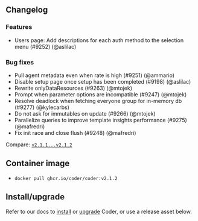 ## Changelog

### Features

- Users page: Add descriptions for each auth method to the selection menu
  (#9252) (@aslilac)

### Bug fixes

- Pull agent metadata even when rate is high (#9251) (@ammario)
- Disable setup page once setup has been completed (#9198) (@aslilac)
- Rewrite onlyDataResources (#9263) (@mtojek)
- Prompt when parameter options are incompatible (#9247) (@mtojek)
- Resolve deadlock when fetching everyone group for in-memory db (#9277)
  (@kylecarbs)
- Do not ask for immutables on update (#9266) (@mtojek)
- Parallelize queries to improve template insights performance (#9275)
  (@mafredri)
- Fix init race and close flush (#9248) (@mafredri)

Compare:
[`v2.1.1...v2.1.2`](https://github.com/onchainengineering/hmi-wirtual/compare/v2.1.1...v2.1.2)

## Container image

- `docker pull ghcr.io/coder/coder:v2.1.2`

## Install/upgrade

Refer to our docs to [install](https://coder.com/docs/install) or
[upgrade](https://coder.com/docs/admin/upgrade) Coder, or use a
release asset below.

